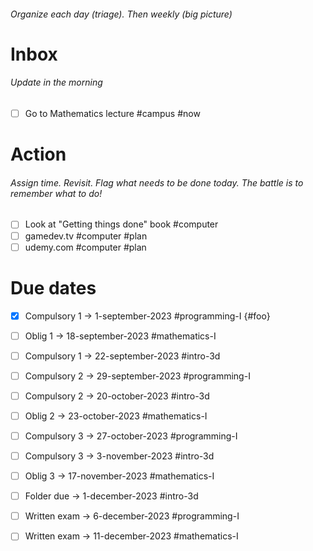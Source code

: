 ###### Organize each day (triage). Then weekly (big picture)

# Inbox

###### Update in the morning

* [ ] Go to Mathematics lecture #campus #now

# Action

###### Assign time. Revisit. Flag what needs to be done today. The battle is to remember what to do!

* [ ] Look at "Getting things done" book #computer
* [ ] gamedev.tv #computer #plan
* [ ] udemy.com #computer #plan

# Due dates

* [x] Compulsory 1 -> 1-september-2023  #programming-I {#foo}
* [ ] Oblig 1      -> 18-september-2023 #mathematics-I
* [ ] Compulsory 1 -> 22-september-2023 #intro-3d
* [ ] Compulsory 2 -> 29-september-2023 #programming-I
* [ ] Compulsory 2 -> 20-october-2023   #intro-3d
* [ ] Oblig 2      -> 23-october-2023   #mathematics-I
* [ ] Compulsory 3 -> 27-october-2023   #programming-I
* [ ] Compulsory 3 -> 3-november-2023   #intro-3d
* [ ] Oblig 3      -> 17-november-2023  #mathematics-I
* [ ] Folder due   -> 1-december-2023   #intro-3d
* [ ] Written exam -> 6-december-2023   #programming-I
* [ ] Written exam -> 11-december-2023  #mathematics-I

